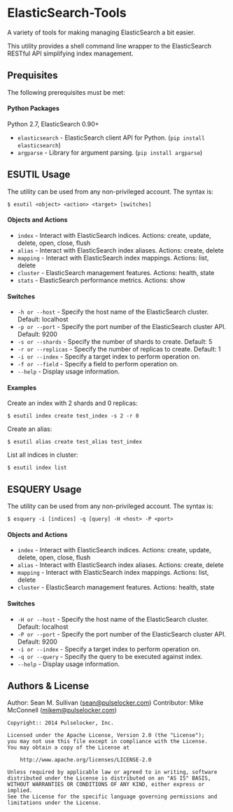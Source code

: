 ElasticSearch-Tools
===================

A variety of tools for making managing ElasticSearch a bit easier.


This utility provides a shell command line wrapper to the ElasticSearch RESTful API simplifying index management.

Prequisites
-----------

The following prerequisites must be met:

#### Python Packages

Python 2.7, ElasticSearch 0.90+

- `elasticsearch` - ElasticSearch client API for Python.  (`pip install elasticsearch`)
- `argparse` - Library for argument parsing. (`pip install argparse`)

ESUTIL Usage
------------
The utility can be used from any non-privileged account.  The syntax is:

    $ esutil <object> <action> <target> [switches]

#### Objects and Actions

- `index` - Interact with ElasticSearch indices.  Actions: create, update, delete, open, close, flush
- `alias` - Interact with ElasticSearch index aliases.  Actions:  create, delete
- `mapping` - Interact with ElasticSearch index mappings.  Actions: list, delete
- `cluster` - ElasticSearch management features.  Actions: health, state
- `stats` - ElasticSearch performance metrics.  Actions: show

#### Switches

- `-h or --host` - Specify the host name of the ElasticSearch cluster.  Default: localhost
- `-p or --port` - Specify the port number of the ElasticSearch cluster API.  Default: 9200
- `-s or --shards` - Specify the number of shards to create.  Default: 5
- `-r or --replicas` - Specify the number of replicas to create.  Default: 1
- `-i or --index` - Specify a target index to perform operation on.
- `-f or --field` - Specify a field to perform operation on.
- `--help` - Display usage information.

#### Examples

Create an index with 2 shards and 0 replicas:

    $ esutil index create test_index -s 2 -r 0

Create an alias:

    $ esutil alias create test_alias test_index

List all indices in cluster:

    $ esutil index list

ESQUERY Usage
-------------
The utility can be used from any non-privileged account.  The syntax is:

    $ esquery -i [indices] -q [query] -H <host> -P <port>

#### Objects and Actions

- `index` - Interact with ElasticSearch indices.  Actions: create, update, delete, open, close, flush
- `alias` - Interact with ElasticSearch index aliases.  Actions:  create, delete
- `mapping` - Interact with ElasticSearch index mappings.  Actions: list, delete
- `cluster` - ElasticSearch management features.  Actions: health, state

#### Switches

- `-H or --host` - Specify the host name of the ElasticSearch cluster.  Default: localhost
- `-P or --port` - Specify the port number of the ElasticSearch cluster API.  Default: 9200
- `-i or --index` - Specify a target index to perform operation on.
- `-q or --query` - Specify the query to be executed against index.
- `--help` - Display usage information.




Authors & License
-----------------
Author: Sean M. Sullivan (<sean@pulselocker.com>)
Contributor: Mike McConnell (<mikem@pulselocker.com>)

```text
Copyright:: 2014 Pulselocker, Inc.

Licensed under the Apache License, Version 2.0 (the "License");
you may not use this file except in compliance with the License.
You may obtain a copy of the License at

    http://www.apache.org/licenses/LICENSE-2.0

Unless required by applicable law or agreed to in writing, software
distributed under the License is distributed on an "AS IS" BASIS,
WITHOUT WARRANTIES OR CONDITIONS OF ANY KIND, either express or implied.
See the License for the specific language governing permissions and
limitations under the License.
```





